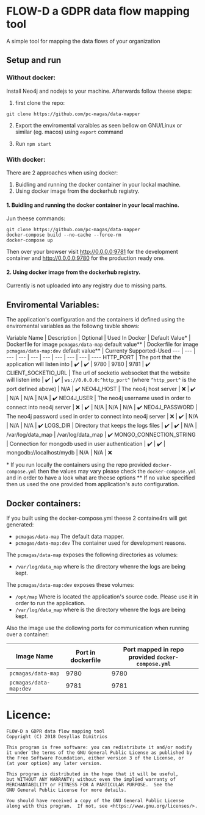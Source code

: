 # FLOW-D a GDPR data flow mapping tool

A simple tool for mapping the data flows of your organization

## Setup and run

### Without docker:

Install Neo4j and nodejs to your machine. Afterwards follow theese steps:

1. first clone the repo:

```
git clone https://github.com/pc-magas/data-mapper
```

2. Export the enviromental varaibles as seen bellow on GNU/Linux or similar (eg. macos) using `export` command

3. Run `npm start`


### With docker:

There are 2 approaches when using docker:

1. Buidling and running the docker container in your lockal machine.
2. Using docker image from the dockerhub registry.

#### 1. Buidling and running the docker container in your local machine.

Jun theese commands:

```
git clone https://github.com/pc-magas/data-mapper
docker-compose build --no-cache --force-rm
docker-compose up
```

Then over your browser visit http://0.0.0.0:9781 for the development container and http://0.0.0.0:9780 for the production ready one.

#### 2. Using docker image from the dockerhub registry.

Currently is not uploaded into any registry due to missing parts.


## Enviromental Variables:

The application's configuration and the containers id defined using the enviromental variables as the followng tavble shows:

Variable Name | Description | Optional | Used In Docker | Default Value* | Dockerfile for image `pcmagas/data-map` default value** | Dockerfile for image `pcmagas/data-map:dev` default value** | Currenty Supported-Used
--- | --- | --- | --- | --- | --- | --- | --- | --- | ----
HTTP_PORT | The port that the application will listen into | :heavy_check_mark: | :heavy_check_mark: | 9780  | 9780 | 9781 | :heavy_check_mark:
CLIENT_SOCKETIO_URL | The url of socketio websocket that the website will listen into | :heavy_check_mark: | :heavy_check_mark: | `ws://0.0.0.0:^http_port^` (where `^http_port^` is the port defined above) | N/A | :heavy_check_mark:
NEO4J_HOST | The neo4j host server | :x: | :heavy_check_mark: | N/A | N/A | N/A | :heavy_check_mark:
NEO4J_USER | The neo4j username used in order to connect into neo4j server | :x: | :heavy_check_mark: | N/A | N/A | N/A | :heavy_check_mark:
NEO4J_PASSWORD | The neo4j password used in order to connect into neo4j server | :x: | :heavy_check_mark: | N/A | N/A | N/A | :heavy_check_mark:
LOGS_DIR | Directory that keeps the logs files | :heavy_check_mark: | :heavy_check_mark: | N/A | /var/log/data_map | /var/log/data_map | :heavy_check_mark:
MONGO_CONNECTION_STRING | Connection for mongodb used in user authentication |  :heavy_check_mark: |  :heavy_check_mark: | mongodb://localhost/mydb | N/A | N/A | :x:

\* If you run locally the containers using the repo provided `docker-compose.yml` then the values may vary please check the `docker-compose.yml` and in order to have a look what are theese options
** If no value specified then us used the one provided from application's auto configuration.

## Docker containers:

If you built using the docker-compose.yml theese 2 containe4rs will get generated:

* `pcmagas/data-map` The default data mapper.
* `pcmagas/data-map:dev` The container used for development reasons.

The `pcmagas/data-map` exposes the following directories as volumes:

* `/var/log/data_map` where is the directory whenre the logs are being kept.

The `pcmagas/data-map:dev` exposes these volumes:

* `/opt/map` Where is located the application's source code. Please use it in order to run the application.
* `/var/log/data_map` where is the directory whenre the logs are being kept.

Also the image use the dollowing ports for communication when running over a container:

Image Name | Port in dockerfile | Port mapped in repo provided `docker-compose.yml`
--- | --- | ---
`pcmagas/data-map` | 9780 | 9780
`pcmagas/data-map:dev` | 9781 | 9781

# Licence:

    FLOW-D a GDPR data flow mapping tool
    Copyright (C) 2018 Desyllas Dimitrios

    This program is free software: you can redistribute it and/or modify
    it under the terms of the GNU General Public License as published by
    the Free Software Foundation, either version 3 of the License, or
    (at your option) any later version.

    This program is distributed in the hope that it will be useful,
    but WITHOUT ANY WARRANTY; without even the implied warranty of
    MERCHANTABILITY or FITNESS FOR A PARTICULAR PURPOSE.  See the
    GNU General Public License for more details.

    You should have received a copy of the GNU General Public License
    along with this program.  If not, see <https://www.gnu.org/licenses/>.
